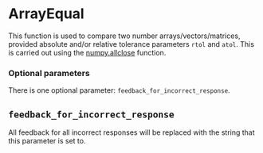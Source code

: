 # ArrayEqual

This function is used to compare two number arrays/vectors/matrices, provided absolute and/or relative tolerance parameters `rtol` and `atol`. This is carried out using the [numpy.allclose](https://numpy.org/doc/stable/reference/generated/numpy.allclose.html) function.

### Optional parameters

There is one optional parameter: `feedback_for_incorrect_response`.

## `feedback_for_incorrect_response`
All feedback for all incorrect responses will be replaced with the string that this parameter is set to.
